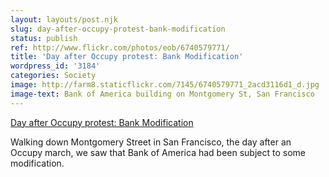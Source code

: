 ```yaml
---
layout: layouts/post.njk
slug: day-after-occupy-protest-bank-modification
status: publish
ref: http://www.flickr.com/photos/eob/6740579771/
title: 'Day after Occupy protest: Bank Modification'
wordpress_id: '3184'
categories: Society
image: http://farm8.staticflickr.com/7145/6740579771_2acd3116d1_d.jpg
image-text: Bank of America building on Montgomery St, San Francisco
---
```



[Day after Occupy protest: Bank Modification](http://www.flickr.com/photos/eob/6740579771/)


Walking down Montgomery Street in San Francisco, the day after an Occupy march, we saw that Bank of America had been subject to some modification.


